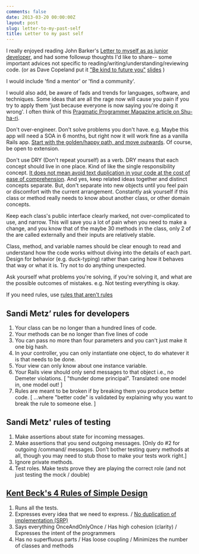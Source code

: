 ```yaml
---
comments: false
date: 2013-03-20 00:00:00Z
layout: post
slug: letter-to-my-past-self
title: Letter to my past self
---
```


I really enjoyed reading John Barker's [Letter to myself as as junior developer](http://pivotallabs.com/letter-to-myself-as-a-junior-developer/), and had some followup thoughts I'd like to share-- some important advices not specific to reading/writing/understanding/reviewing code. (or as Dave Copeland put it ["Be kind to future you"](https://github.com/davetron5000/awesome-cli-ruby/blob/master/intro/01_intro.md) [slides](https://speakerdeck.com/davetron5000/build-awesome-command-line-applications-with-ruby) )

I would include 'find a mentor' or 'find a community'.

I would also add, be aware of fads and trends for languages, software, and techniques.   Some ideas that are all the rage now will cause you pain if you try to apply them 'just because everyone is now saying you're doing it wrong'.  I often think of this [Pragmatic Programmer Magazine article on Shu-ha-ri](http://pivotallabs.com/letter-to-myself-as-a-junior-developer/).

Don't over-engineer. Don't solve problems you don't have.  e.g. Maybe this app will need a SOA in 6 months, but right now it will work fine as a vanilla Rails app.  [Start with the golden/happy path, and move outwards](http://evan.tiggerpalace.com/articles/2012/11/21/use-rails-until-it-hurts/). Of course, be open to extension.

Don't use DRY (Don't repeat yourself) as a verb.  DRY means that each concept should live in one place.  Kind of like the single responsibility concept. [It does not mean avoid text duplication in your code at the cost of ease of comprehension](https://groups.google.com/forum/#!topic/software_craftsmanship/XdgkE31HGI0).  And yes, keep related ideas together and distinct concepts separate.  But, don't separate into new objects until you feel pain or discomfort with the current arrangement.  Constantly ask yourself if this class or method really needs to know about another class, or other domain concepts.

Keep each class's public interface clearly marked, not over-complicated to use, and narrow.  This will save you a lot of pain when you need to make a change, and you know that of the maybe 30 methods in the class, only 2 of the are called externally and their inputs are relatively stable.

Class, method, and variable names should be clear enough to read and understand how the code works without diving into the details of each part. Design for behavior (e.g. duck-typing) rather than caring how it behaves that way or what it is. Try not to do anything unexpected.

Ask yourself what problems you're solving, if you're solving it, and what are the possible outcomes of mistakes. e.g. Not testing everything is okay.

If you need rules, use [rules that aren't rules](http://gist.io/4567190)

## Sandi Metz’ rules for developers

1. Your class can be no longer than a hundred lines of code.
2. Your methods can be no longer than five lines of code
3. You can pass no more than four parameters and you can't just make it one big hash.
4. In your controller, you can only instantiate one object, to do whatever it is that needs to be done.
5. Your view can only know about one instance variable.
6. Your Rails view should only send messages to that object i.e., no Demeter violations. [ "thunder dome principal". Translated: one model in, one model out! ]
7. Rules are meant to be broken if by breaking them you produce better code. [ ...where "better code" is validated by explaining why you want to break the rule to someone else. ]

## Sandi Metz' rules of testing

1. Make assertions about state for incoming messages.
2. Make assertions that you send outgoing messages. [Only do #2 for outgoing /command/ messages.  Don't bother testing query methods at all, though you may need to stub those to make your tests work right.]
3. Ignore private methods.
4. Test roles. Make tests prove they are playing the correct role (and not just testing the mock / double)

## [Kent Beck's 4 Rules of Simple Design](http://c2.com/cgi/wiki?XpSimplicityRules)

1. Runs all the tests.
2. Expresses every idea that we need to express. / [No duplication of implementation (SRP)](http://theholyjava.wordpress.com/2011/02/14/clean-code-four-simple-design-rules/)
3. Says everything OnceAndOnlyOnce / Has high cohesion (clarity) / Expresses the intent of the programmers
4. Has no superfluous parts / Has loose coupling / Minimizes the number of classes and methods
